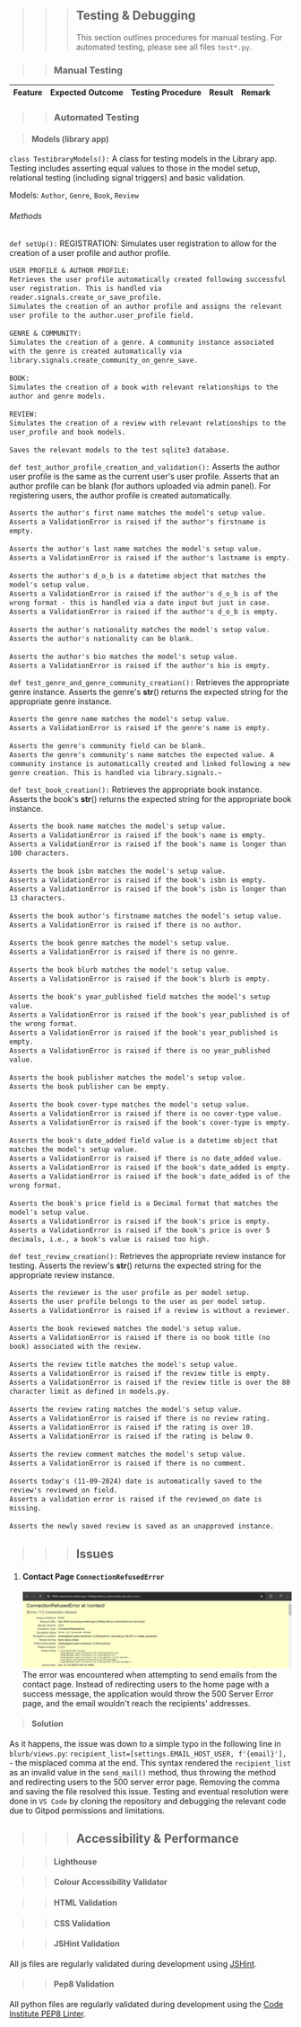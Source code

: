 > > > ## Testing & Debugging
> > >
> > > This section outlines procedures for manual testing. For automated testing, please see all files `test*.py`.

> > ### Manual Testing

| Feature | Expected Outcome | Testing Procedure | Result | Remark |
| ------- | ---------------- | ----------------- | ------ | ------ |

> > ### Automated Testing

> #### Models (library app)

`class TestibraryModels():`
A class for testing models in the Library app. Testing includes asserting equal values to those in the model setup, relational testing (including signal triggers) and basic validation.

Models: `Author`, `Genre`, `Book`, `Review`

###### Methods

`def setUp():`
REGISTRATION:
Simulates user registration to allow for the creation of a user profile and author profile.

    USER PROFILE & AUTHOR PROFILE:
    Retrieves the user profile automatically created following successful user registration. This is handled via reader.signals.create_or_save_profile.
    Simulates the creation of an author profile and assigns the relevant user profile to the author.user_profile field.

    GENRE & COMMUNITY:
    Simulates the creation of a genre. A community instance associated with the genre is created automatically via library.signals.create_community_on_genre_save.

    BOOK:
    Simulates the creation of a book with relevant relationships to the author and genre models.

    REVIEW:
    Simulates the creation of a review with relevant relationships to the user_profile and book models.

    Saves the relevant models to the test sqlite3 database.

`def test_author_profile_creation_and_validation():`
Asserts the author user profile is the same as the current user's user profile.
Asserts that an author profile can be blank (for authors uploaded via admin panel). For registering users, the author profile is created automatically.

    Asserts the author's first name matches the model's setup value.
    Asserts a ValidationError is raised if the author's firstname is empty.

    Asserts the author's last name matches the model's setup value.
    Asserts a ValidationError is raised if the author's lastname is empty.

    Asserts the author's d_o_b is a datetime object that matches the model's setup value.
    Asserts a ValidationError is raised if the author's d_o_b is of the wrong format - this is handled via a date input but just in case.
    Asserts a ValidationError is raised if the author's d_o_b is empty.

    Asserts the author's nationality matches the model's setup value.
    Asserts the author's nationality can be blank.

    Asserts the author's bio matches the model's setup value.
    Asserts a ValidationError is raised if the author's bio is empty.

`def test_genre_and_genre_community_creation():`
Retrieves the appropriate genre instance.
Asserts the genre's **str**() returns the expected string for the appropriate genre instance.

    Asserts the genre name matches the model's setup value.
    Asserts a ValidationError is raised if the genre's name is empty.

    Asserts the genre's community field can be blank.
    Asserts the genre's community's name matches the expected value. A community instance is automatically created and linked following a new genre creation. This is handled via library.signals.~

`def test_book_creation():`
Retrieves the appropriate book instance.
Asserts the book's **str**() returns the expected string for the appropriate book instance.

    Asserts the book name matches the model's setup value.
    Asserts a ValidationError is raised if the book's name is empty.
    Asserts a ValidationError is raised if the book's name is longer than 100 characters.

    Asserts the book isbn matches the model's setup value.
    Asserts a ValidationError is raised if the book's isbn is empty.
    Asserts a ValidationError is raised if the book's isbn is longer than 13 characters.

    Asserts the book author's firstname matches the model's setup value.
    Asserts a ValidationError is raised if there is no author.

    Asserts the book genre matches the model's setup value.
    Asserts a ValidationError is raised if there is no genre.

    Asserts the book blurb matches the model's setup value.
    Asserts a ValidationError is raised if the book's blurb is empty.

    Asserts the book's year_published field matches the model's setup value.
    Asserts a ValidationError is raised if the book's year_published is of the wrong format.
    Asserts a ValidationError is raised if the book's year_published is empty.
    Asserts a ValidationError is raised if there is no year_published value.

    Asserts the book publisher matches the model's setup value.
    Asserts the book publisher can be empty.

    Asserts the book cover-type matches the model's setup value.
    Asserts a ValidationError is raised if there is no cover-type value.
    Asserts a ValidationError is raised if the book's cover-type is empty.

    Asserts the book's date_added field value is a datetime object that matches the model's setup value.
    Asserts a ValidationError is raised if there is no date_added value.
    Asserts a ValidationError is raised if the book's date_added is empty.
    Asserts a ValidationError is raised if the book's date_added is of the wrong format.

    Asserts the book's price field is a Decimal format that matches the model's setup value.
    Asserts a ValidationError is raised if the book's price is empty.
    Asserts a ValidationError is raised if the book's price is over 5 decimals, i.e., a book's value is raised too high.

`def test_review_creation():`
Retrieves the appropriate review instance for testing.
Asserts the review's **str**() returns the expected string for the appropriate review instance.

    Asserts the reviewer is the user profile as per model setup.
    Asserts the user profile belongs to the user as per model setup.
    Asserts a ValidationError is raised if a review is without a reviewer.

    Asserts the book reviewed matches the model's setup value.
    Asserts a ValidationError is raised if there is no book title (no book) associated with the review.

    Asserts the review title matches the model's setup value.
    Asserts a ValidationError is raised if the review title is empty.
    Asserts a ValidationError is raised if the review title is over the 80 character limit as defined in models.py.

    Asserts the review rating matches the model's setup value.
    Asserts a ValidationError is raised if there is no review rating.
    Asserts a ValidationError is raised if the rating is over 10.
    Asserts a ValidationError is raised if the rating is below 0.

    Asserts the review comment matches the model's setup value.
    Asserts a ValidationError is raised if there is no comment.

    Asserts today's (11-09-2024) date is automatically saved to the review's reviewed_on field.
    Asserts a validation error is raised if the reviewed_on date is missing.

    Asserts the newly saved review is saved as an unapproved instance.

> > > ## Issues

1. #### Contact Page `ConnectionRefusedError`
   ![Connection Refused Error](../../docs/images/connectionrefusederror.png)
   The error was encountered when attempting to send emails from the contact page. Instead of redirecting users to the home page with a success message, the application would throw the 500 Server Error page, and the email wouldn't reach the recipients' addresses.

> #### Solution
As it happens, the issue was down to a simple typo in the following line in `blurb/views.py`: `recipient_list=[settings.EMAIL_HOST_USER, f'{email}'],` - the misplaced comma at the end. This syntax rendered the `recipient_list` as an invalid value in the `send_mail()` method, thus throwing the method and redirecting users to the 500 server error page. Removing the comma and saving the file resolved this issue. Testing and eventual resolution were done in `VS Code` by cloning the repository and debugging the relevant code due to Gitpod permissions and limitations.

> > > ## Accessibility & Performance

> > #### Lighthouse

> > #### Colour Accessibility Validator

> > #### HTML Validation

> > #### CSS Validation

> > #### JSHint Validation
All js files are regularly validated during development using [JSHint](https://jshint.com/).

> > #### Pep8 Validation
All python files are regularly validated during development using the [Code Institute PEP8 Linter](https://pep8ci.herokuapp.com/).
